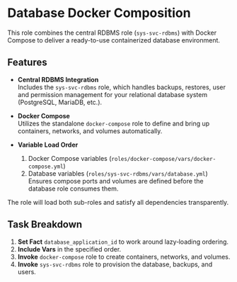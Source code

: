 # Database Docker Composition

This role combines the central RDBMS role (`sys-svc-rdbms`) with Docker Compose to deliver a ready-to-use containerized database environment.

## Features

- **Central RDBMS Integration**  
  Includes the `sys-svc-rdbms` role, which handles backups, restores, user and permission management for your relational database system (PostgreSQL, MariaDB, etc.).

- **Docker Compose**  
  Utilizes the standalone `docker-compose` role to define and bring up containers, networks, and volumes automatically.

- **Variable Load Order**  
  1. Docker Compose variables (`roles/docker-compose/vars/docker-compose.yml`)  
  2. Database variables (`roles/sys-svc-rdbms/vars/database.yml`)  
  Ensures compose ports and volumes are defined before the database role consumes them.

The role will load both sub-roles and satisfy all dependencies transparently.

## Task Breakdown

1. **Set Fact** `database_application_id` to work around lazy‐loading ordering.
2. **Include Vars** in the specified order.
3. **Invoke** `docker-compose` role to create containers, networks, and volumes.
4. **Invoke** `sys-svc-rdbms` role to provision the database, backups, and users.
